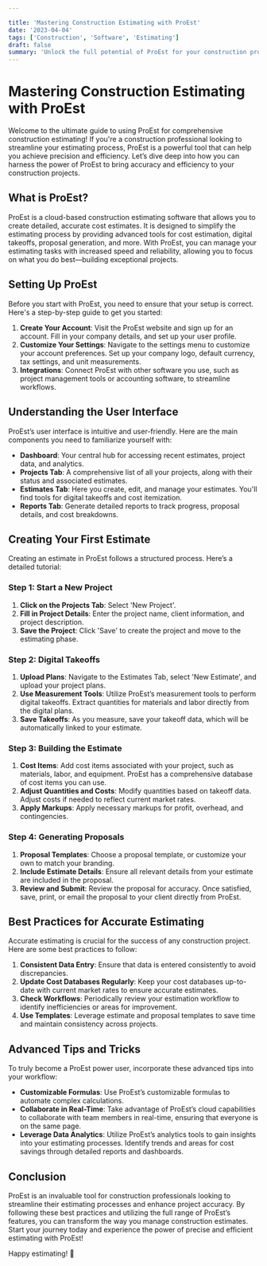 ```yaml
---

title: 'Mastering Construction Estimating with ProEst'
date: '2023-04-04'
tags: ['Construction', 'Software', 'Estimating']
draft: false
summary: 'Unlock the full potential of ProEst for your construction projects with our comprehensive guide. Learn best practices, tips, and tricks for accurate and efficient estimating.'
---
```


# Mastering Construction Estimating with ProEst

Welcome to the ultimate guide to using ProEst for comprehensive construction estimating! If you're a construction professional looking to streamline your estimating process, ProEst is a powerful tool that can help you achieve precision and efficiency. Let’s dive deep into how you can harness the power of ProEst to bring accuracy and efficiency to your construction projects.

## What is ProEst?

ProEst is a cloud-based construction estimating software that allows you to create detailed, accurate cost estimates. It is designed to simplify the estimating process by providing advanced tools for cost estimation, digital takeoffs, proposal generation, and more. With ProEst, you can manage your estimating tasks with increased speed and reliability, allowing you to focus on what you do best—building exceptional projects.

## Setting Up ProEst

Before you start with ProEst, you need to ensure that your setup is correct. Here's a step-by-step guide to get you started:

1. **Create Your Account**: Visit the ProEst website and sign up for an account. Fill in your company details, and set up your user profile.
2. **Customize Your Settings**: Navigate to the settings menu to customize your account preferences. Set up your company logo, default currency, tax settings, and unit measurements.
3. **Integrations**: Connect ProEst with other software you use, such as project management tools or accounting software, to streamline workflows.

## Understanding the User Interface

ProEst’s user interface is intuitive and user-friendly. Here are the main components you need to familiarize yourself with:

- **Dashboard**: Your central hub for accessing recent estimates, project data, and analytics.
- **Projects Tab**: A comprehensive list of all your projects, along with their status and associated estimates.
- **Estimates Tab**: Here you create, edit, and manage your estimates. You'll find tools for digital takeoffs and cost itemization.
- **Reports Tab**: Generate detailed reports to track progress, proposal details, and cost breakdowns.

## Creating Your First Estimate

Creating an estimate in ProEst follows a structured process. Here’s a detailed tutorial:

### Step 1: Start a New Project

1. **Click on the Projects Tab**: Select 'New Project'.
2. **Fill in Project Details**: Enter the project name, client information, and project description.
3. **Save the Project**: Click 'Save' to create the project and move to the estimating phase.

### Step 2: Digital Takeoffs

1. **Upload Plans**: Navigate to the Estimates Tab, select 'New Estimate', and upload your project plans.
2. **Use Measurement Tools**: Utilize ProEst’s measurement tools to perform digital takeoffs. Extract quantities for materials and labor directly from the digital plans.
3. **Save Takeoffs**: As you measure, save your takeoff data, which will be automatically linked to your estimate.

### Step 3: Building the Estimate

1. **Cost Items**: Add cost items associated with your project, such as materials, labor, and equipment. ProEst has a comprehensive database of cost items you can use.
2. **Adjust Quantities and Costs**: Modify quantities based on takeoff data. Adjust costs if needed to reflect current market rates.
3. **Apply Markups**: Apply necessary markups for profit, overhead, and contingencies.

### Step 4: Generating Proposals

1. **Proposal Templates**: Choose a proposal template, or customize your own to match your branding.
2. **Include Estimate Details**: Ensure all relevant details from your estimate are included in the proposal.
3. **Review and Submit**: Review the proposal for accuracy. Once satisfied, save, print, or email the proposal to your client directly from ProEst.

## Best Practices for Accurate Estimating

Accurate estimating is crucial for the success of any construction project. Here are some best practices to follow:

1. **Consistent Data Entry**: Ensure that data is entered consistently to avoid discrepancies.
2. **Update Cost Databases Regularly**: Keep your cost databases up-to-date with current market rates to ensure accurate estimates.
3. **Check Workflows**: Periodically review your estimation workflow to identify inefficiencies or areas for improvement.
4. **Use Templates**: Leverage estimate and proposal templates to save time and maintain consistency across projects.

## Advanced Tips and Tricks

To truly become a ProEst power user, incorporate these advanced tips into your workflow:

- **Customizable Formulas**: Use ProEst’s customizable formulas to automate complex calculations.
- **Collaborate in Real-Time**: Take advantage of ProEst’s cloud capabilities to collaborate with team members in real-time, ensuring that everyone is on the same page.
- **Leverage Data Analytics**: Utilize ProEst’s analytics tools to gain insights into your estimating processes. Identify trends and areas for cost savings through detailed reports and dashboards.

## Conclusion

ProEst is an invaluable tool for construction professionals looking to streamline their estimating processes and enhance project accuracy. By following these best practices and utilizing the full range of ProEst’s features, you can transform the way you manage construction estimates. Start your journey today and experience the power of precise and efficient estimating with ProEst!

Happy estimating! 🚀